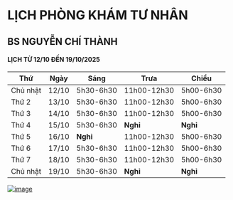 # LỊCH PHÒNG KHÁM TƯ NHÂN 
## BS NGUYỄN CHÍ THÀNH

#### LỊCH TỪ 12/10 ĐẾN 19/10/2025

|**Thứ** |**Ngày**|**Sáng** |**Trưa**   |**Chiều**|
|--      |--      |--       |--         |--       |    
|Chủ nhật|12/10   |5h30-6h30|11h00-12h30|5h00-6h30|     
|Thứ 2   |13/10   |5h30-6h30|11h00-12h30|5h00-6h30| 
|Thứ 3   |14/10   |5h30-6h30|11h00-12h30|5h00-6h30| 
|Thứ 4   |15/10   |5h30-6h30|**Nghỉ**   |**Nghỉ** |
|Thứ 5   |16/10   |**Nghỉ** |11h00-12h30|5h00-6h30|
|Thứ 6   |17/10   |5h30-6h30|11h00-12h30|5h00-6h30|         
|Thứ 7   |18/10   |5h30-6h30|11h00-12h30|5h00-6h30|       
|Chủ nhật|19/10   |5h30-6h30|**Nghỉ**   |**Nghỉ** |    
   
[![image](https://github.com/user-attachments/assets/2f609f2a-b7fc-4d55-9ec0-78d26efa6056)](https://sites.google.com/view/bsnguyenchithanh)

